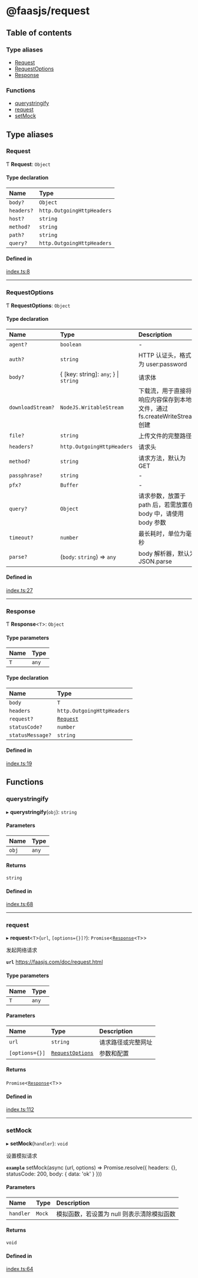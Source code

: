 # @faasjs/request

## Table of contents

### Type aliases

- [Request](modules.md#request)
- [RequestOptions](modules.md#requestoptions)
- [Response](modules.md#response)

### Functions

- [querystringify](modules.md#querystringify)
- [request](modules.md#request)
- [setMock](modules.md#setmock)

## Type aliases

### Request

Ƭ **Request**: `Object`

#### Type declaration

| Name | Type |
| :------ | :------ |
| `body?` | `Object` |
| `headers?` | `http.OutgoingHttpHeaders` |
| `host?` | `string` |
| `method?` | `string` |
| `path?` | `string` |
| `query?` | `http.OutgoingHttpHeaders` |

#### Defined in

[index.ts:8](https://github.com/faasjs/faasjs/blob/1705fd2/packages/request/src/index.ts#L8)

___

### RequestOptions

Ƭ **RequestOptions**: `Object`

#### Type declaration

| Name | Type | Description |
| :------ | :------ | :------ |
| `agent?` | `boolean` | - |
| `auth?` | `string` | HTTP 认证头，格式为 user:password |
| `body?` | { [key: string]: `any`;  } \| `string` | 请求体 |
| `downloadStream?` | `NodeJS.WritableStream` | 下载流，用于直接将响应内容保存到本地文件，通过 fs.createWriteStream 创建 |
| `file?` | `string` | 上传文件的完整路径 |
| `headers?` | `http.OutgoingHttpHeaders` | 请求头 |
| `method?` | `string` | 请求方法，默认为 GET |
| `passphrase?` | `string` | - |
| `pfx?` | `Buffer` | - |
| `query?` | `Object` | 请求参数，放置于 path 后，若需放置在 body 中，请使用 body 参数 |
| `timeout?` | `number` | 最长耗时，单位为毫秒 |
| `parse?` | (`body`: `string`) => `any` | body 解析器，默认为 JSON.parse |

#### Defined in

[index.ts:27](https://github.com/faasjs/faasjs/blob/1705fd2/packages/request/src/index.ts#L27)

___

### Response

Ƭ **Response**<`T`\>: `Object`

#### Type parameters

| Name | Type |
| :------ | :------ |
| `T` | `any` |

#### Type declaration

| Name | Type |
| :------ | :------ |
| `body` | `T` |
| `headers` | `http.OutgoingHttpHeaders` |
| `request?` | [`Request`](modules.md#request) |
| `statusCode?` | `number` |
| `statusMessage?` | `string` |

#### Defined in

[index.ts:19](https://github.com/faasjs/faasjs/blob/1705fd2/packages/request/src/index.ts#L19)

## Functions

### querystringify

▸ **querystringify**(`obj`): `string`

#### Parameters

| Name | Type |
| :------ | :------ |
| `obj` | `any` |

#### Returns

`string`

#### Defined in

[index.ts:68](https://github.com/faasjs/faasjs/blob/1705fd2/packages/request/src/index.ts#L68)

___

### request

▸ **request**<`T`\>(`url`, `[options={}]?`): `Promise`<[`Response`](modules.md#response)<`T`\>\>

发起网络请求

**`url`** https://faasjs.com/doc/request.html

#### Type parameters

| Name | Type |
| :------ | :------ |
| `T` | `any` |

#### Parameters

| Name | Type | Description |
| :------ | :------ | :------ |
| `url` | `string` | 请求路径或完整网址 |
| `[options={}]` | [`RequestOptions`](modules.md#requestoptions) | 参数和配置 |

#### Returns

`Promise`<[`Response`](modules.md#response)<`T`\>\>

#### Defined in

[index.ts:112](https://github.com/faasjs/faasjs/blob/1705fd2/packages/request/src/index.ts#L112)

___

### setMock

▸ **setMock**(`handler`): `void`

设置模拟请求

**`example`** setMock(async (url, options) => Promise.resolve({ headers: {}, statusCode: 200, body: { data: 'ok' } }))

#### Parameters

| Name | Type | Description |
| :------ | :------ | :------ |
| `handler` | `Mock` | 模拟函数，若设置为 null 则表示清除模拟函数 |

#### Returns

`void`

#### Defined in

[index.ts:64](https://github.com/faasjs/faasjs/blob/1705fd2/packages/request/src/index.ts#L64)
